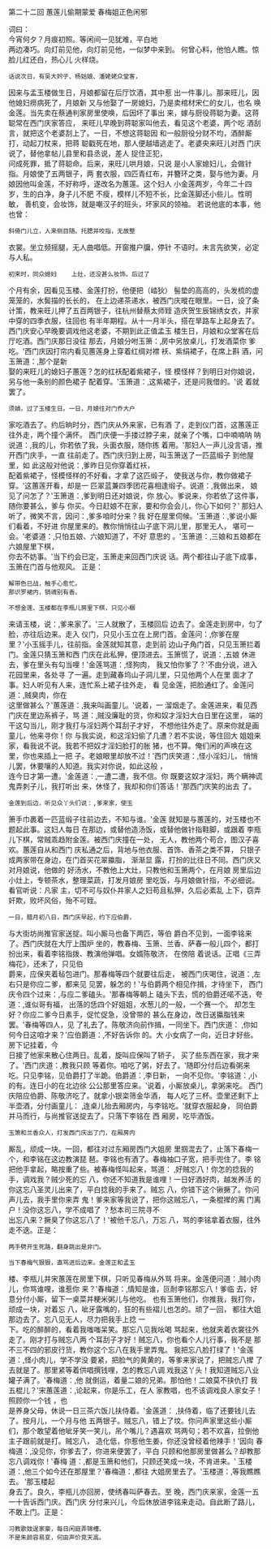第二十二回	 蕙莲儿偷期蒙爱	 春梅姐正色闲邪	  	
 
 
 	 	
词曰：	 	
  	今宵何夕？月痕初照。等闲间一见犹难，平白地	
两边凑巧。向灯前见他，向灯前见他，一似梦中来到。
何曾心料，他怕人瞧。惊脸儿红还白，热心儿	火样烧。	 	
 
  	话说次日，有吴大妗子、杨姑娘、潘姥姥众堂客，	
因来与孟玉楼做生日，月娘都留在后厅饮酒，其中惹
出一件事儿。那来旺儿，因他媳妇痨病死了，月娘新
又与他娶了一房媳妇，乃是卖棺材宋仁的女儿，也名 
唤金莲。当先卖在蔡通判家房里使唤，后因坏了事出
来，嫁与厨役蒋聪为妻。这蒋聪常在西门庆家答应，
来旺儿早晚到蒋聪家叫他去，看见这个老婆，两个吃
酒刮言，就把这个老婆刮上了。一日，不想这蒋聪因
和一般厨役分财不均，酒醉厮打，动起刀杖来，把蒋
聪戳死在地，那人便越墙逃走了。老婆央来旺儿对西
门庆说了，替他拿帖儿县里和县丞说，差人	捉住正犯，	
问成死罪，抵了蒋聪命。后来，来旺儿哄月娘，只说
是小人家媳妇儿，会做针指。月娘使了五两银子，两
套衣服，四匹青红布，并簪环之类，娶与他为妻。月
娘因他叫金莲，不好称呼，遂改名为蕙莲。这个妇人
小金莲两岁，今年二十四岁，生的白净，身子儿不肥
不瘦，模样儿不短不长，比金莲脚还小些儿。性明敏，
善机变，会妆饰，就是嘲汉子的班头，坏家风的领袖。
若说他底的本事，他也曾：	 	
 
  	斜倚门儿立，人来侧目随。托腮并咬指，无故整	
衣裳。坐立频摇腿，无人曲唱低。开窗推户牖，停针
不语时。未言先欲笑，必定与人私。	  
 
  	初来时，同众媳妇	上灶，还没甚么妆饰。后过了	
个月有余，因看见玉楼、金莲打扮，他便把（崉狄）
髻垫的高高的，头发梳的虚笼笼的，水鬓描的长长的，
在上边递茶递水，被西门庆暰在眼里。一日，设了条
计策，教来旺儿押了五百两银子，往杭州替蔡太师臸
造庆贺生辰锦绣女衣，并家中穿的四季衣服，往回也
有半年期程。从十一月半头，搭在旱路车上起身去了。
西门庆安心早晚要调戏他这老婆，不期到此正值孟玉
楼生日，月娘和众堂客在后厅吃酒。西门庆那日没往
那去，月娘分咐玉箫：‚房中另放桌儿，打发酒菜你
爹吃。‛西门庆因打帘内看见蕙莲身上穿着红绸对襟
袄、紫绢裙子，在席上斟	酒，问玉箫道：‚那个是新	
娶的来旺儿的媳妇子蕙莲？怎的红袄配着紫裙子，怪
模怪样？到明日对你娘说，另与他一条别的颜色裙子
配着穿。‛玉箫道：‚这紫裙子，还是问我借的。‛说
着就罢了。	 	
 
  	须媜，过了玉楼生日。一日，月娘往对门乔大户 
家吃酒去了。约后晌时分，西门庆从外来家，已有酒
了，走到仪门首，这蕙莲正往外走，两个撞个满怀。
西门庆便一手搂过脖子来，就亲了个嘴，口中喃喃呐
呐说道：‚我的儿，你若依了我，头面衣服，随你拣
着用。‛那妇人一声儿没言语，推开西门庆手，一直
往前走了。西门庆归到上房，叫玉箫送了一匹蓝缎子
到他屋里，如	此这般对他说：‚爹昨日见你穿着红袄，	
配着紫裙子，怪模怪样的不好看，才拿了这匹缎子，
使我送与你，教你做裙子穿。‛这蕙莲开看，却是一
匹翠蓝兼四季团花喜相逢缎子。说道：‚我做出来，
娘见了问怎了？‛玉箫道：‚爹到明日还对娘说，你
放心。爹说来，你若依了这件事，随你要甚么，爹与
你买。今日赶娘不在家，要和你会会儿，你心下如何？‛
那妇人听了，微笑不言，因问：‚爹多咱时分来？我
好在屋里伺候。‛玉箫道：‚爹说小厮们看着，不好进
你屋里来的。教你悄悄往山子底下洞儿里，那里无人，
堪可一会。‛老婆道：‚只怕五娘、六娘知道了，不好
意思的	。‛玉箫道：‚三娘和五娘都在六娘屋里下棋，	
你去不妨事。‛当下约会已定，玉箫走来回西门庆说 
话。两个都往山子底下成事，玉箫在门首与他观风。
正是：	 	
 
  	解带色已战，触手心愈忙。	 	
  	那识罗裙内，销魂别有香。	 	
 
  	不想金莲、玉楼都在李瓶儿房里下棋，只见小梱	
来请玉楼，说：‚爹来家了。‛三人就散了，玉楼回后
边去了。金莲走到房中，匀了脸，亦往后边来。走入
仪门，只见小玉立在上房门首。金莲问：‚你爹在屋
里？‛小玉摇手儿，往前指。金莲就知其意，走到前
边山子角门首，只见玉箫拦着门。金莲只猜玉箫和西
门庆在此私狎，便顶进去。玉箫慌了，说道：‚五娘
休进去，爹在里头有勾当哩！‛金莲骂道：‚怪狗肉，
我又怕你爹了？‛不由分说，进入花园里来，各处寻
了一遍。走到藏春坞山子洞儿里，只见他两个人在里
面才了事。妇人听见有人来，连忙系上裙子往外走，
看	见金莲，把脸通红了。金莲问道：‚贼臭肉，你在	
这里做甚么？‛蕙莲道：‚我来叫画童儿。‛说着，一 
溜烟走了。金莲进来，看见西门庆在里边系裤子，骂
道：‚贼没廉耻的货，你和奴才淫妇大白日里在这里，
端的干这勾当儿，刚才我打与淫妇两个耳刮子才好，
不想他往外走了。原来你就是画童儿，他来寻你！你
与我实说，和这淫妇偷了几遭？若不实说，等住回大
姐姐来家，看我说不说。我若不把奴才淫妇脸打的胀
猪，也不算。俺们闲的声唤在这里，你也来插上一把
子。老娘眼里却放不过！‛西门庆笑道：‚怪小淫妇儿，
悄悄儿罢，休要嚷的人知道。我实对你说，如此这般	，	
连今日才第一遭。‛金莲道：‚一遭二遭，我不信。你
既要这奴才淫妇，两个瞒神谎鬼弄刺子儿，我打听出
来，休怪了，我却和你们答话！‛那西门庆笑的出去
了。	 	
 
  	金莲到后边，听见众丫头们说：‚爹来家，使玉	
箫手巾裹着一匹蓝缎子往前边去，不知与谁。‛金莲
就知是与蕙莲的，对玉楼也不题起此事。这妇人每日
在那边，或替他造汤饭，或替他做针指鞋脚，或跟着
李瓶儿下棋，常贼乖趋附金莲。被西门庆撞在一处， 
无人，教他两个苟合，图汉子喜欢。蕙莲自从和西门
庆私通之后，背地与他衣服、首饰、香茶之类不算，
只银子成两家带在身边，在门首买花翠攍脂，	渐渐显	
露，打扮的比往日不同。西门庆又对月娘说，他做的
好汤水，不教他上大灶，只教他和玉箫两个，在月娘
房里后边小灶上，专顿茶水，整理菜蔬，打发月娘房
里吃饭，与月娘做针指，不必细说。看官听说：凡家
主，切不可与奴仆并家人之妇苟且私狎，久后必紊乱
上下，窃弄奸欺，败坏风俗，殆不可臸。	 	
 
  	一日，腊月初八日，西门庆早起，约下应伯爵，	
与大街坊尚推官家送掟。叫小厮马也备下两匹，等伯
爵白不见到，一面李铭来了。西门庆就在大厅上围炉
坐的，教春梅、玉箫、兰香、萨春一般儿四个，都打
扮出来，看着李铭指拨、教演他弹唱。女婿陈敬济，
在傍陪	着说话。正唱《三弄梅花》，还未了，只见伯	
爵来，应保夹着毡包进门。那春梅等四个就要往后走，
被西门庆喝住，说道：‚左右只是你应二爹，都来见
见罢，躲怎的！‛与伯爵两个相见作揖，才待坐下， 
西门庆令四个过来：‚与应二爹磕头。‛那春梅等朝上
磕头下去，慌的伯爵还喏不迭，夸道：‚谁似哥有福，
出落的恁四个好姐姐，水葱儿的一般，一个赛一个。
却怎生好？你应二爹今日素手，促忙促急，没曾带的
甚么在身边，改日送攍脂钱来罢。‛春梅等四人，见
了礼去了。陈敬济向前作揖，一同坐下。西门庆道：
‚你如何今日这咱才来？‛应伯爵道：‚不好告诉你
的。大	小女病了一向，近日才好些。房下记挂着，今	
日接了他家来散心住两日。乱着，旋叫应保叫了轿子，
买了些东西在家，我才来了。‛西门庆道：‚教我只顾
等着你。咱吃了粥，好去了。‛随即分付后边看粥来
吃。只见李铭，见伯爵打了半跪。伯爵道：‚李日新，
一向不见你。‛李铭道：‚小的有。连日小的在北边徐
公公那里答应来。‛说着，小厮放桌儿，拿粥来吃。
西门庆陪应伯爵、陈敬济吃了。就拿小银栥筛金华酒，
每人吃了三杯。壶里还剩下上半壶酒，分付画童儿：
‚连桌儿抬去厢房内，与李铭吃。‛就穿衣服起身，
同伯爵并马而行，与尚推官送掟去了。只落下李铭在
西	厢房，吃毕酒饭。	  
 
  	玉箫和兰香众人，打发西门庆出了门，在厢房内	
厮乱，顽成一块。一回，都往对过东厢房西门大姐房
里掴混去了，止落下春梅一个，和李铭在这边教演琵
琶。李铭也有酒了。春梅袖口子宽，把手兜住了。李
铭把他手拿起，略按重了些。被春梅怪叫起来，骂道：
‚好贼忘八！你怎的捻我的手，调戏我？贼少死的忘
八，你还不知道我是谁哩！一日好酒好肉，越发养活
的你这忘八圣灵儿出来了，平白捻我的手来了。贼忘
八，你错下这个锹撅了。你问声儿去，我手里你来弄
鬼！爹来家等我说了，把你这贼忘八，一条棍撵的离
门离户！没你这忘八，学不成唱了	？愁本司三院寻不	
出忘八来？撅臭了你这忘八了！‛被他千忘八，万忘
八，骂的李铭拿着衣服，往外走不迭。正是：	 	
 
  	两手劈开生死路，翻身跳出是非门。	 	
 
  	当下春梅气狠狠，直骂进后边来。金莲正和孟玉	
楼、李瓶儿并宋蕙莲在房里下棋，只听见春梅从外骂 
将来。金莲便问道：‚贼小肉儿，你骂谁哩，谁惹你
来？‛春梅道：‚情知是谁，叵耐李铭那忘八！爹临
去，好意分付小厮，留下一桌菜并粳米粥儿与他吃。
也有玉箫他们，你推我，我打你，顽成一块，对着忘
八，呲牙露嘴的，狂的有些褶儿也怎的。顽了一回，
都往大姐那边去了。忘八见无人，尽力把我手上捻	一	
下。吃的醉醉的，看着我嗤嗤呆笑。那忘八见我吆喝
骂起来，他就夹着衣裳往外走了。刚才打与贼忘八两
个耳刮子才好！贼忘八，你也看个人儿行事，我不是
那不三不四的邪皮行货，教你这个忘八在我手里弄鬼。
我把忘八脸打绿了！‛金莲道：‚怪小肉儿，学不学没
要紧，把脸气的黄黄的，等爹来家说了，把贼忘八撵
了去就是了。那里紧等着供唱撰钱哩，怎的教忘八调
戏我这丫头！我知道贼忘八业罐子满了。‛春梅道：‚他
就倒运，着量二娘的兄弟。那怕他！二娘莫不挟仇打
我五棍儿？‛宋蕙莲道：‚论起来，你是乐工，在人
家教唱，也不该调戏良人家女子！照顾你一个钱	，也	
是养身父母，休说一日三茶六饭儿扶侍着。‛金莲道：
‚扶侍着，临了还要钱儿去了。按月儿，一个月与他 
五两银子。贼忘八，错上了坟。你问声家里这些小厮
们，那个敢望着他呲牙笑一笑儿，吊个嘴儿？遇喜欢
骂两句；若不欢喜，拉倒他主子跟前就是打。贼忘八，
造化低，你惹他生姜，你还没曾经着他辣手！‛因向
春梅道：‚没见你，你爹去了，你进来便罢了，平白
只顾和他那房里做甚么？却教那忘八调戏你！‛春梅
道：‚都是玉箫和他们，只顾还笑成一块，不肯进来。‛
玉楼道：‚他三个如今还在那屋里？‛春梅道：‚都往
大姐房里去了。‛玉楼道：‚等我瞧瞧去。	‛那玉楼起	
身去了。良久，李瓶儿亦回房，使绣春叫萨春去。至
晚，西门庆来家，金莲一五一十告诉西门庆。西门庆
分付来兴儿，今后休放进李铭来走动。自此断了路儿，
不敢上门。正是：	 	
 
  	习教歌妓逞家豪，每日闲庭弄锦槽。	 	
  	不是朱颜容易变，何由声价竞天高。	 	
 	  	
